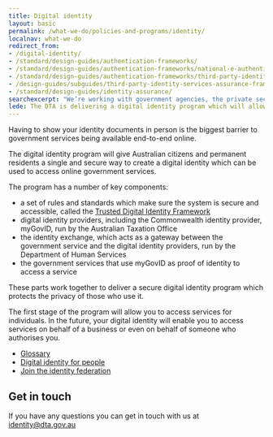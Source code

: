 ```yaml
---
title: Digital identity
layout: basic
permalink: /what-we-do/policies-and-programs/identity/
localnav: what-we-do
redirect_from:
- /digital-identity/
- /standard/design-guides/authentication-frameworks/
- /standard/design-guides/authentication-frameworks/national-e-authentication-framework/
- /standard/design-guides/authentication-frameworks/third-party-identity-services-assurance-framework/
- /design-guides/subguides/third-party-identity-services-assurance-framework
- /standard/design-guides/identity-assurance/
searchexcerpt: "We’re working with government agencies, the private sector and the public to design and implement a digital identity solution for the Australia."
lede: The DTA is delivering a digital identity program which will allow users of government services to get more done online at a time and place they choose.
---
```


<p dir="ltr">Having to show your identity documents in person is the biggest barrier to government services being available end-to-end online.</p>

<p dir="ltr">The digital identity program will give Australian citizens and permanent residents a single and secure way to create a digital identity which can be used to access online government services.</p>

<p dir="ltr">The program has a number of key components:</p>

<ul dir="ltr">
	<li>a set of rules and standards which make sure the system is secure and accessible, called the <a href="/what-we-do/policies-and-programs/identity/join-the-identity-federation/accreditation-and-onboarding/trusted-digital-identity-framework">Trusted Digital Identity Framework</a></li>
	<li>digital identity providers, including the Commonwealth identity provider, myGovID, run by the Australian Taxation Office</li>
	<li>the identity exchange, which acts as a gateway between the government service and the digital identity providers, run by the Department of Human Services</li>
	<li>the government services that use myGovID as proof of identity to access a service</li>
</ul>

<p dir="ltr">These parts work together to deliver a secure digital identity program which protects the privacy of those who use it.</p>

<p dir="ltr">The first stage of the program will allow you to access services for individuals. In the future, your digital identity will enable you to access services on behalf of a business or even on behalf of someone who authorises you.</p>

<ul class="list-small">
  <li>
    <a href="{{site.baseurl}}/what-we-do/policies-and-programs/identity/glossary/">Glossary</a>
  </li>
  <li>
    <a href="{{site.baseurl}}/what-we-do/policies-and-programs/identity/digital-identity-for-people/">Digital identity for people</a>
  </li>
  <li>
    <a href="{{site.baseurl}}/what-we-do/policies-and-programs/identity/join-the-identity-federation/">Join the identity federation</a>
  </li>
  </ul>

## Get in touch

If you have any questions you can get in touch with us at [identity@dta.gov.au](mailto:identity@dta.gov.au)
